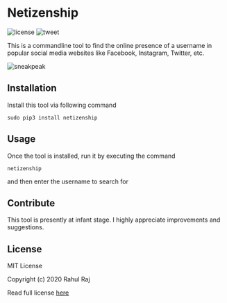 # Netizenship
![license](https://img.shields.io/github/license/rahulrajpl/netizenship) ![tweet](https://img.shields.io/twitter/url?url=https%3A%2F%2Fgithub.com%2Frahulrajpl%2Fnetizenship)



This is a commandline tool to find the online presence of a username in popular social media websites like Facebook, Instagram, Twitter, etc.

![sneakpeak](./sneak.gif)

## Installation

Install this tool via following command

~~~
sudo pip3 install netizenship
~~~

## Usage

Once the tool is installed, run it by executing the command 

~~~
netizenship
~~~


and then enter the username to search for

## Contribute

This tool is presently at infant stage. I highly appreciate improvements and suggestions.

## License

MIT License 

Copyright (c) 2020 Rahul Raj

Read full license [here](./LICENSE)
